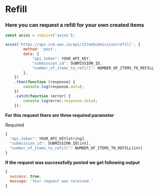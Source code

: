 # Refill
### Here you can request a refill for your own created items

```javascript
const axios = require('axios');

axios('https://api-icm.wax.io/api/IItemSubmission/refill', {
        method: 'post',
        data: {
            "api_token": YOUR_API_KEY,
            "submission_id": SUBMISSION_ID,
            "number_of_items_to_refill": NUMBER_OF_ITEMS_TO_REFILL
        },
    })
    .then(function (response) {
        console.log(response.data);
    })
    .catch(function (error) {
        console.log(error.response.data);
    });
```

**For this request there are three required parameter**

Required
```javascript
{
  "api_token": YOUR_API_KEY[string],
  "submission_id": SUBMISSION_ID[int],
  "number_of_items_to_refill": NUMBER_OF_ITEMS_TO_REFILL[int]
}
```

**If the request was successfully posted we get following output**
```javascript
{ 
  success: true, 
  message: 'Your request was received.' 
}
```
